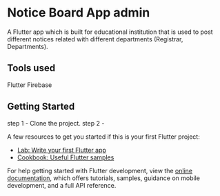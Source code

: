 # Notice Board App admin 

A Flutter app which is built for educational institution that is used to post different notices related with different departments (Registrar, Departments).

## Tools used
Flutter 
Firebase

## Getting Started

step 1 - Clone the project.
step 2 - 

A few resources to get you started if this is your first Flutter project:

- [Lab: Write your first Flutter app](https://docs.flutter.dev/get-started/codelab)
- [Cookbook: Useful Flutter samples](https://docs.flutter.dev/cookbook)

For help getting started with Flutter development, view the
[online documentation](https://docs.flutter.dev/), which offers tutorials,
samples, guidance on mobile development, and a full API reference.
